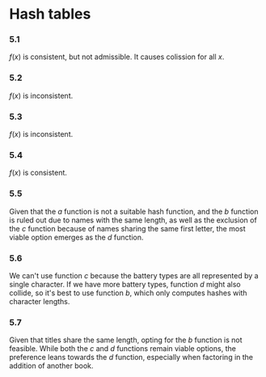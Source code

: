 # Hash tables

### 5.1
$f(x)$ is consistent, but not admissible. It causes colission for all $x$.

### 5.2
$f(x)$ is inconsistent.

### 5.3
$f(x)$ is inconsistent.

### 5.4
$f(x)$ is consistent.

### 5.5
Given that the $a$ function is not a suitable hash function, and the $b$ function is ruled out due to names with the same length, as well as the exclusion of the $c$ function because of names sharing the same first letter, the most viable option emerges as the $d$ function.

### 5.6
We can't use function $c$ because the battery types are all represented by a single character. If we have more battery types, function $d$ might also collide, so it's best to use function $b$, which only computes hashes with character lengths.

### 5.7
Given that titles share the same length, opting for the $b$ function is not feasible. While both the $c$ and $d$ functions remain viable options, the preference leans towards the $d$ function, especially when factoring in the addition of another book.